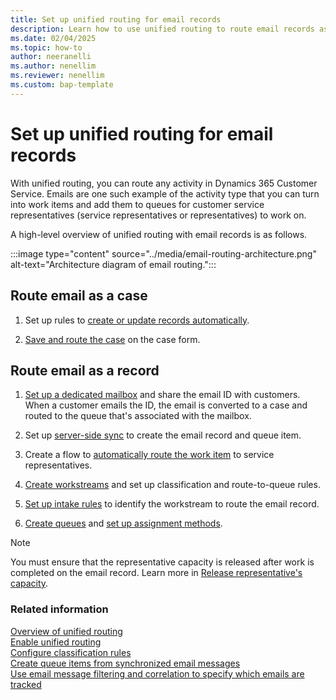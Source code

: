 ```yaml
---
title: Set up unified routing for email records
description: Learn how to use unified routing to route email records as work items in Dynamics 365 Customer Service.
ms.date: 02/04/2025
ms.topic: how-to
author: neeranelli
ms.author: nenellim
ms.reviewer: nenellim
ms.custom: bap-template
---
```


# Set up unified routing for email records

With unified routing, you can route any activity in Dynamics 365 Customer Service. Emails are one such example of the activity type that you can turn into work items and add them to queues for customer service representatives (service representatives or representatives) to work on.

A high-level overview of unified routing with email records is as follows.

:::image type="content" source="../media/email-routing-architecture.png" alt-text="Architecture diagram of email routing.":::

## Route email as a case

1. Set up rules to [create or update records automatically](automatically-create-update-records.md).

1. [Save and route the case](../use/customer-service-hub-user-guide-case-queues-and-routing.md#save-and-route-a-case) on the case form.

## Route email as a record

1. [Set up a dedicated mailbox](../../customerengagement/on-premises/admin/create-forward-mailboxes-edit-mailboxes.md?view=op-9-1&preserve-view=true) and share the email ID with customers. When a customer emails the ID, the email is converted to a case and routed to the queue that's associated with the mailbox.

1. Set up [server-side sync](../../customerengagement/on-premises/admin/server-side-synchronization.md?view=op-9-1&preserve-view=true) to create the email record and queue item.

1. Create a flow to [automatically route the work item](routing-trigger-automatic.md) to service representatives.

1. [Create workstreams](create-workstreams.md) and set up classification and route-to-queue rules.

1. [Set up intake rules](set-up-record-routing.md#configure-intake-rules) to identify the workstream to route the email record.

1. [Create queues](queues-omnichannel.md) and [set up assignment methods](assignment-methods.md).


> [!NOTE]
> You must ensure that the representative capacity is released after work is completed on the email record. Learn more in [Release representative's capacity](capacity-profiles.md#release-capacity-for-representatives).

### Related information

[Overview of unified routing](overview-unified-routing.md)  
[Enable unified routing](provision-unified-routing.md)  
[Configure classification rules](configure-work-classification.md)  
[Create queue items from synchronized email messages](/power-platform/admin/create-queue-items-from-synchronized-email-messages)  
[Use email message filtering and correlation to specify which emails are tracked](/power-platform/admin/email-message-filtering-correlation)  
